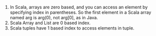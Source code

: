 1. In Scala, arrays are zero based, and you can access an element by specifying  index in parentheses. So the first element in a Scala array named arg is arg\(0\), not arg\[0\], as in Java.
2. Scala Array and List are 0 based index.
3. Scala tuples have 1 based index to access elements in tuple. 



